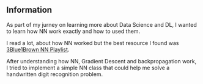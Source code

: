 ## Information

As part of my jurney on learning more about Data Science and DL, I wanted to learn how NN work exactly and how to used them.

I read a lot, about how NN worked but the best resource I found was [3Blue1Brown NN Playlist](https://www.youtube.com/watch?v=aircAruvnKk&list=PLZHQObOWTQDNU6R1_67000Dx_ZCJB-3pi&ab_channel=3Blue1Brown).

After understanding how NN, Gradient Descent and backpropagation work, I tried to implement a simple NN class that could help me solve a handwritten digit recognition problem.
